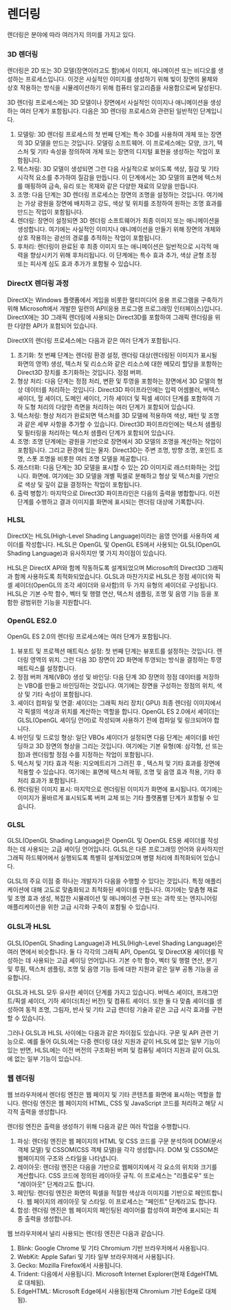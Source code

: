 # 렌더링

렌더링은 분야에 따라 여러가지 의미를 가지고 있다.

### 3D 렌더링

렌더링은 2D 또는 3D 모델(장면이라고도 함)에서 이미지, 애니메이션 또는 비디오를 생성하는 프로세스입니다. 이것은 사실적인 이미지를 생성하기 위해 빛이 장면의 물체와 상호 작용하는 방식을 시뮬레이션하기 위해 컴퓨터 알고리즘을 사용함으로써 달성된다.

3D 렌더링 프로세스에는 3D 모델이나 장면에서 사실적인 이미지나 애니메이션을 생성하는 여러 단계가 포함됩니다. 다음은 3D 렌더링 프로세스와 관련된 일반적인 단계입니다.

1. 모델링: 3D 렌더링 프로세스의 첫 번째 단계는 특수 3D를 사용하여 개체 또는 장면의 3D 모델을 만드는 것입니다. 모델링 소프트웨어. 이 프로세스에는 모양, 크기, 텍스처 및 기타 속성을 정의하여 개체 또는 장면의 디지털 표현을 생성하는 작업이 포함됩니다.
2. 텍스처링: 3D 모델이 생성되면 그런 다음 사실적으로 보이도록 색상, 질감 및 기타 시각적 요소를 추가하여 질감을 만듭니다. 이 단계에서는 3D 모델의 표면에 텍스처를 매핑하여 금속, 유리 또는 목재와 같은 다양한 재료의 모양을 만듭니다.
3. 조명: 다음 단계는 3D 렌더링 프로세스는 장면의 조명을 설정하는 것입니다. 여기에는 가상 광원을 장면에 배치하고 강도, 색상 및 위치를 조정하여 원하는 조명 효과를 만드는 작업이 포함됩니다.
4. 렌더링: 장면이 설정되면 3D 렌더링 소프트웨어가 최종 이미지 또는 애니메이션을 생성합니다. 여기에는 사실적인 이미지나 애니메이션을 만들기 위해 장면의 개체와 상호 작용하는 광선의 경로를 추적하는 작업이 포함됩니다.
5. 후처리: 렌더링이 완료된 후 최종 이미지 또는 애니메이션은 일반적으로 시각적 매력을 향상시키기 위해 후처리됩니다. 이 단계에는 특수 효과 추가, 색상 균형 조정 또는 피사계 심도 효과 추가가 포함될 수 있습니다.

### DirectX 렌더링 과정

DirectX는 Windows 플랫폼에서 게임을 비롯한 멀티미디어 응용 프로그램을 구축하기 위해 Microsoft에서 개발한 일련의 API(응용 프로그램 프로그래밍 인터페이스)입니다. DirectX에는 3D 그래픽 렌더링에 사용되는 Direct3D를 포함하여 그래픽 렌더링을 위한 다양한 API가 포함되어 있습니다.

DirectX의 렌더링 프로세스에는 다음과 같은 여러 단계가 포함됩니다.

1. 초기화: 첫 번째 단계는 렌더링 환경 설정, 렌더링 대상(렌더링된 이미지가 표시될 화면의 영역) 생성, 텍스처 및 리소스와 같은 리소스에 대한 메모리 할당을 포함하는 Direct3D 장치를 초기화하는 것입니다. 정점 버퍼.
2. 형상 처리: 다음 단계는 정점 처리, 변환 및 투영을 포함하는 장면에서 3D 모델의 형상 데이터를 처리하는 것입니다. Direct3D 파이프라인에는 입력 어셈블러, 버텍스 셰이더, 헐 셰이더, 도메인 셰이더, 기하 셰이더 및 픽셀 셰이더 단계를 포함하여 기하 도형 처리의 다양한 측면을 처리하는 여러 단계가 포함되어 있습니다.
3.  텍스처링: 형상 처리가 완료되면 텍스처를 3D 모델에 적용하여 색상, 패턴 및 조명과 같은 세부 사항을 추가할 수 있습니다. Direct3D 파이프라인에는 텍스처 샘플링 및 필터링을 처리하는 텍스처 샘플러 단계가 포함되어 있습니다.
4. 조명: 조명 단계에는 광원을 기반으로 장면에서 3D 모델의 조명을 계산하는 작업이 포함됩니다. 그리고 환경에 있는 물자. Direct3D는 주변 조명, 방향 조명, 포인트 조명, 스폿 조명을 비롯한 여러 조명 모델을 제공합니다.
5. 래스터화: 다음 단계는 3D 모델을 표시할 수 있는 2D 이미지로 래스터화하는 것입니다. 화면에. 여기에는 3D 모델을 개별 픽셀로 분해하고 형상 및 텍스처를 기반으로 색상 및 깊이 값을 결정하는 작업이 포함됩니다.
6. 출력 병합기: 마지막으로 Direct3D 파이프라인은 다음의 출력을 병합합니다. 이전 단계를 수행하고 결과 이미지를 화면에 표시되는 렌더링 대상에 기록합니다.

### HLSL

DirectX는 HLSL(High-Level Shading Language)이라는 음영 언어를 사용하여 셰이더를 작성합니다. HLSL은 OpenGL 및 OpenGL ES에서 사용되는 GLSL(OpenGL Shading Language)과 유사하지만 몇 가지 차이점이 있습니다.

HLSL은 DirectX API와 함께 작동하도록 설계되었으며 Microsoft의 Direct3D 그래픽과 함께 사용하도록 최적화되었습니다. GLSL과 마찬가지로 HLSL은 정점 셰이더와 픽셀 셰이더(OpenGL의 조각 셰이더와 유사함)의 두 가지 유형의 셰이더로 구성됩니다. HLSL은 기본 수학 함수, 벡터 및 행렬 연산, 텍스처 샘플링, 조명 및 음영 기능 등을 포함한 광범위한 기능을 지원합니다.

### OpenGL ES2.0

OpenGL ES 2.0의 렌더링 프로세스에는 여러 단계가 포함됩니다.

1. 뷰포트 및 프로젝션 매트릭스 설정: 첫 번째 단계는 뷰포트를 설정하는 것입니다. 렌더링 영역의 위치. 그런 다음 3D 장면이 2D 화면에 투영되는 방식을 결정하는 투영 매트릭스를 설정합니다.
2. 정점 버퍼 개체(VBO) 생성 및 바인딩: 다음 단계 3D 장면의 정점 데이터를 저장하는 VBO를 만들고 바인딩하는 것입니다. 여기에는 장면을 구성하는 정점의 위치, 색상 및 기타 속성이 포함됩니다.
3. 셰이더 컴파일 및 연결: 셰이더는 그래픽 처리 장치( GPU) 최종 렌더링 이미지에서 각 픽셀의 색상과 위치를 계산하는 역할을 합니다. OpenGL ES 2.0에서 셰이더는 GLSL(OpenGL 셰이딩 언어)로 작성되며 사용하기 전에 컴파일 및 링크되어야 합니다.
4. 바인딩 및 드로잉 형상: 일단 VBOs 셰이더가 설정되면 다음 단계는 셰이더를 바인딩하고 3D 장면의 형상을 그리는 것입니다. 여기에는 기본 유형(예: 삼각형, 선 또는 점)과 렌더링할 정점 수를 지정하는 작업이 포함됩니다.
5. 텍스처 및 기타 효과 적용: 지오메트리가 그려진 후 , 텍스처 및 기타 효과를 장면에 적용할 수 있습니다. 여기에는 표면에 텍스처 매핑, 조명 및 음영 효과 적용, 기타 후처리 효과가 포함됩니다.
6. 렌더링된 이미지 표시: 마지막으로 렌더링된 이미지가 화면에 표시됩니다. 여기에는 이미지가 올바르게 표시되도록 버퍼 교체 또는 기타 플랫폼별 단계가 포함될 수 있습니다.

### GLSL

GLSL(OpenGL Shading Language)은 OpenGL 및 OpenGL ES용 셰이더를 작성하는 데 사용되는 고급 셰이딩 언어입니다. GLSL은 다른 프로그래밍 언어와 유사하지만 그래픽 하드웨어에서 실행되도록 특별히 설계되었으며 병렬 처리에 최적화되어 있습니다.

GLSL의 주요 이점 중 하나는 개발자가 다음을 수행할 수 있다는 것입니다. 특정 애플리케이션에 대해 고도로 맞춤화되고 최적화된 셰이더를 만듭니다. 여기에는 맞춤형 재료 및 조명 효과 생성, 복잡한 시뮬레이션 및 애니메이션 구현 또는 과학 또는 엔지니어링 애플리케이션을 위한 고급 시각화 구축이 포함될 수 있습니다.

### GLSL과 HLSL

GLSL(OpenGL Shading Language)과 HLSL(High-Level Shading Language)은 여러 면에서 비슷합니다. 둘 다 각각의 그래픽 API, OpenGL 및 DirectX용 셰이더를 작성하는 데 사용되는 고급 셰이딩 언어입니다. 기본 수학 함수, 벡터 및 행렬 연산, 분기 및 루핑, 텍스처 샘플링, 조명 및 음영 기능 등에 대한 지원과 같은 일부 공통 기능을 공유합니다.

GLSL과 HLSL 모두 유사한 셰이더 단계를 가지고 있습니다. 버텍스 셰이더, 프래그먼트/픽셀 셰이더, 기하 셰이더(최신 버전) 및 컴퓨트 셰이더. 또한 둘 다 맞춤 셰이더를 생성하여 동적 조명, 그림자, 반사 및 기타 고급 렌더링 기술과 같은 고급 시각 효과를 구현할 수 있습니다.

그러나 GLSL과 HLSL 사이에는 다음과 같은 차이점도 있습니다. 구문 및 API 관련 기능으로. 예를 들어 GLSL에는 다중 렌더링 대상 지원과 같이 HLSL에 없는 일부 기능이 있는 반면, HLSL에는 이전 버전의 구조화된 버퍼 및 컴퓨팅 셰이더 지원과 같이 GLSL에 없는 일부 기능이 있습니다.

### 웹 렌더링

웹 브라우저에서 렌더링 엔진은 웹 페이지 및 기타 콘텐츠를 화면에 표시하는 역할을 합니다. 렌더링 엔진은 웹 페이지의 HTML, CSS 및 JavaScript 코드를 처리하고 해당 시각적 출력을 생성합니다.

렌더링 엔진은 출력을 생성하기 위해 다음과 같은 여러 작업을 수행합니다.

1. 파싱: 렌더링 엔진은 웹 페이지의 HTML 및 CSS 코드를 구문 분석하여 DOM(문서 객체 모델) 및 CSSOM(CSS 객체 모델)을 각각 생성합니다. DOM 및 CSSOM은 웹페이지의 구조와 스타일을 나타냅니다.
2. 레이아웃: 렌더링 엔진은 다음을 기반으로 웹페이지에서 각 요소의 위치와 크기를 계산합니다. CSS 코드에 정의된 레이아웃 규칙. 이 프로세스는 "리플로우" 또는 "레이아웃" 단계라고도 합니다.
3. 페인팅: 렌더링 엔진은 화면의 픽셀을 적절한 색상과 이미지를 기반으로 페인트합니다. 웹 페이지의 레이아웃 및 스타일. 이 프로세스는 "페인트" 단계라고도 합니다.
4. 합성: 렌더링 엔진은 웹 페이지의 페인팅된 레이어를 합성하여 화면에 표시되는 최종 출력을 생성합니다. 

웹 브라우저에서 널리 사용되는 렌더링 엔진은 다음과 같습니다.

1. Blink: Google Chrome 및 기타 Chromium 기반 브라우저에서 사용됩니다.
2.  WebKit: Apple Safari 및 기타 일부 브라우저에서 사용됩니다.
3. Gecko: Mozilla Firefox에서 사용됩니다.
4. Trident: 다음에서 사용됩니다. Microsoft Internet Explorer(현재 EdgeHTML로 대체됨).
5. EdgeHTML: Microsoft Edge에서 사용됨(현재 Chromium 기반 Edge로 대체됨).